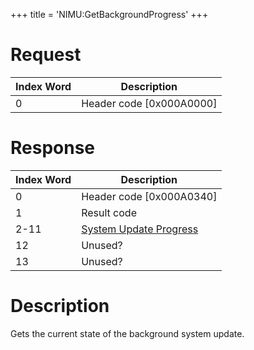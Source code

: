+++
title = 'NIMU:GetBackgroundProgress'
+++

# Request

| Index Word | Description                |
|------------|----------------------------|
| 0          | Header code \[0x000A0000\] |

# Response

| Index Word | Description                                                            |
|------------|------------------------------------------------------------------------|
| 0          | Header code \[0x000A0340\]                                             |
| 1          | Result code                                                            |
| 2-11       | [System Update Progress](NIM_Services#SystemUpdateProgress "wikilink") |
| 12         | Unused?                                                                |
| 13         | Unused?                                                                |

# Description

Gets the current state of the background system update.